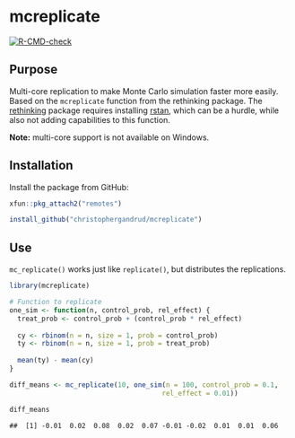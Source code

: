 
# mcreplicate

<!-- badges: start -->

[![R-CMD-check](https://github.com/christophergandrud/mcreplicate/workflows/R-CMD-check/badge.svg)](https://github.com/christophergandrud/mcreplicate/actions)
<!-- badges: end -->

## Purpose

Multi-core replication to make Monte Carlo simulation faster more
easily. Based on the `mcreplicate` function from the rethinking package.
The [rethinking](https://github.com/rmcelreath/rethinking) package
requires installing [rstan](https://cran.r-project.org/package=rstan),
which can be a hurdle, while also not adding capabilities to this
function.

**Note:** multi-core support is not available on Windows.

## Installation

Install the package from GitHub:

``` r
xfun::pkg_attach2("remotes")

install_github("christophergandrud/mcreplicate")
```

## Use

`mc_replicate()` works just like `replicate()`, but distributes the
replications.

``` r
library(mcreplicate)

# Function to replicate
one_sim <- function(n, control_prob, rel_effect) {
  treat_prob <- control_prob + (control_prob * rel_effect)
    
  cy <- rbinom(n = n, size = 1, prob = control_prob)
  ty <- rbinom(n = n, size = 1, prob = treat_prob)
  
  mean(ty) - mean(cy)
}

diff_means <- mc_replicate(10, one_sim(n = 100, control_prob = 0.1, 
                                      rel_effect = 0.01))
```

``` r
diff_means
```

    ##  [1] -0.01  0.02  0.08  0.02  0.07 -0.01 -0.02  0.01  0.01  0.06
